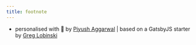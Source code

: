 ```yaml
---
title: footnote
---
```


* personalised with 💙 by [Piyush Aggarwal](https://github.com/brute4s99) | based on a GatsbyJS starter by [Greg Lobinski](https://github.com/greglobinski)